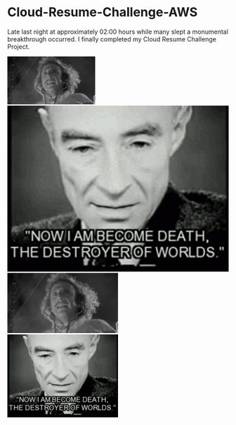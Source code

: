 # Cloud-Resume-Challenge-AWS

Late last night at approximately 02:00 hours while many slept a monumental breakthrough occurred. I finally completed my Cloud Resume Challenge Project. 

![](gifs/801ae83c3e31747770153a08323b1f35_w200.webp) ![](gifs/atomic-nuke.gif)
<img src="gifs/801ae83c3e31747770153a08323b1f35_w200.webp" width=50% height=50%/> <img src="gifs/atomic-nuke.gif" width=50% height=50%/>
